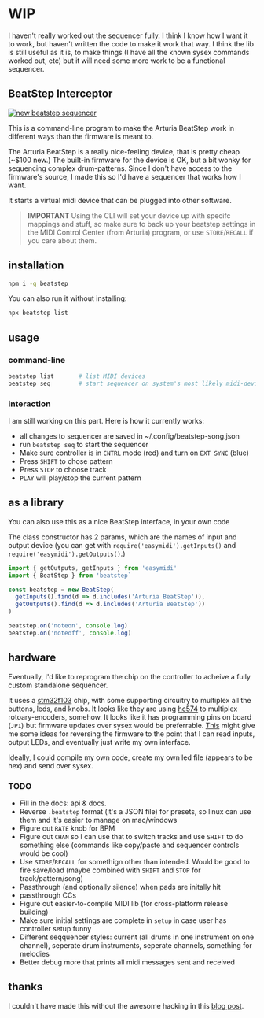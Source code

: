 # WIP

I haven't really worked out the sequencer fully. I think I know how I want it to work, but haven't written the code to make it work that way. I think the lib is still useful as it is, to make things (I have all the known sysex commands worked out, etc) but it will need some more work to be a functional sequencer.

## BeatStep Interceptor

[![new beatstep sequencer](http://img.youtube.com/vi/dVYkL6qTRXc/0.jpg)](http://www.youtube.com/watch?v=dVYkL6qTRXc "See it in action")

This is a command-line program to make the Arturia BeatStep work in different ways than the firmware is meant to.

The Arturia BeatStep is a really nice-feeling device, that is pretty cheap (~$100 new.) The built-in firmware for the device is OK, but a bit wonky for sequencing complex drum-patterns. Since I don't have access to the firmware's source, I made this so I'd have a sequencer that works how I want.

It starts a virtual midi device that can be plugged into other software.

> **IMPORTANT** Using the CLI will set your device up with specifc mappings and stuff, so make sure to back up your beatstep settings in the MIDI Control Center (from Arturia) program, or use `STORE`/`RECALL` if you care about them.

## installation

```bash
npm i -g beatstep
```

You can also run it without installing:

```bash
npx beatstep list
```

## usage

### command-line

```bash
beatstep list       # list MIDI devices
beatstep seq        # start sequencer on system's most likely midi-device
```

### interaction

I am still working on this part. Here is how it currently works:

- all changes to sequencer are saved in ~/.config/beatstep-song.json
- run `beatstep seq` to start the sequencer
- Make sure controller is in `CNTRL` mode (red) and turn on `EXT SYNC` (blue)
- Press `SHIFT` to chose pattern
- Press `STOP` to choose track
- `PLAY` will play/stop the current pattern



## as a library

You can also use this as a nice BeatStep interface, in your own code

The class constructor has 2 params, which are the names of input and output device (you can get with `require('easymidi').getInputs()` and `require('easymidi').getOutputs()`.)


```js
import { getOutputs, getInputs } from 'easymidi'
import { BeatStep } from 'beatstep`

const beatstep = new BeatStep(
  getInputs().find(d => d.includes('Arturia BeatStep')),
  getOutputs().find(d => d.includes('Arturia BeatStep'))
)

beatstep.on('noteon', console.log)
beatstep.on('noteoff', console.log)

```

## hardware

Eventually, I'd like to reprogram the chip on the controller to acheive a fully custom standalone sequencer.

It uses a [stm32f103](https://www.st.com/en/microcontrollers-microprocessors/stm32f103.html) chip, with some supporting circuitry to multiplex all the buttons, leds, and knobs. It looks like they are using [hc574](https://www.ti.com/lit/ds/symlink/sn54hc574.pdf?ts=1587965539932) to multiplex rotoary-encoders, somehow. It looks like it has programming pins on board (`JP1`) but firmware updates over sysex would be preferrable. [This](https://medium.com/techmaker/reverse-engineering-stm32-firmware-578d53e79b3) might give me some ideas for reversing the firmware to the point that I can read inputs, output LEDs, and eventually just write my own interface.

Ideally, I could compile my own code, create my own led file (appears to be hex) and send over sysex.


### TODO

* Fill in the docs: api & docs.
* Reverse `.beatstep` format (it's a JSON file) for presets, so linux can use them and it's easier to manage on mac/windows
* Figure out `RATE` knob for BPM
* Figure out `CHAN` so I can use that to switch tracks and use `SHIFT` to do something else (commands like copy/paste and sequencer controls would be cool)
* Use `STORE`/`RECALL` for somethign other than intended. Would be good to fire save/load (maybe combined with `SHIFT` and `STOP` for track/pattern/song)
* Passthrough (and optionally silence) when pads are initally hit
* passthrough CCs
* Figure out easier-to-compile MIDI lib (for cross-platform release building)
* Make sure initial settings are complete in `setup` in case user has controller setup funny
* Different seqquencer styles: current (all drums in one instrument on one channel), seperate drum instruments, seperate channels, something for melodies
* Better debug more that prints all midi messages sent and received

## thanks

I couldn't have made this without the awesome hacking in this [blog post](https://www.untergeek.de/2014/11/taming-arturias-beatstep-sysex-codes-for-programming-via-ipad/).
